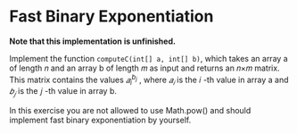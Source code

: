 # Fast Binary Exponentiation
**Note that this implementation is unfinished.**

Implement the function `computeC(int[] a, int[] b)`, which takes an array a of length 𝑛
and an array b of length 𝑚
as input and returns an 𝑛×𝑚
matrix. This matrix contains the values $𝑎_i^{b_j}$
, where $𝑎_𝑖$
is the 𝑖
-th value in array a and $𝑏_𝑗$
is the 𝑗
-th value in array b.

In this exercise you are not allowed to use Math.pow() and should implement fast binary exponentiation by yourself.
